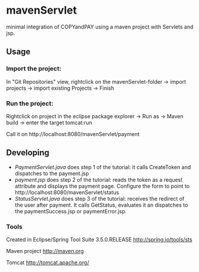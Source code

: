 # mavenServlet

minimal integration of COPYandPAY using a maven project with Servlets and jsp.

## Usage

### Import the project: 

In "Git Repositories" view, rightclick on the mavenServlet-folder -> import projects -> import existing Projects -> Finish

### Run the project:

Rightclick on project in the eclipse package explorer -> Run as -> Maven build -> enter the target tomcat:run 

Call it on http://localhost:8080/mavenServlet/payment

## Developing

* *PaymentServlet.java* does step 1 of the tutorial: it calls CreateToken and dispatches to the payment.jsp
* *payment.jsp* does step 2 of the tutorial: reads the token as a request attribute and displays the payment page. Configure the form to point to http://localhost:8080/mavenServlet/status
* *StatusServlet.java* does step 3 of the tutorial: receives the redirect of the user after payment. It calls GetStatus, evaluates it an dispatches to the paymentSuccess.jsp or paymentError.jsp.

### Tools

Created in Eclipse/Spring Tool Suite 3.5.0.RELEASE http://spring.io/tools/sts

Maven project http://maven.org

Tomcat http://tomcat.apache.org/